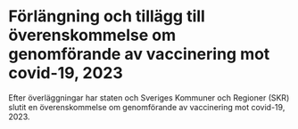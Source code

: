 # Förlängning och tillägg till överenskommelse om genomförande av vaccinering mot covid-19, 2023

Efter överläggningar har staten och Sveriges Kommuner och Regioner (SKR) slutit en överenskommelse om genomförande av vaccinering mot covid\-19, 2023\.
